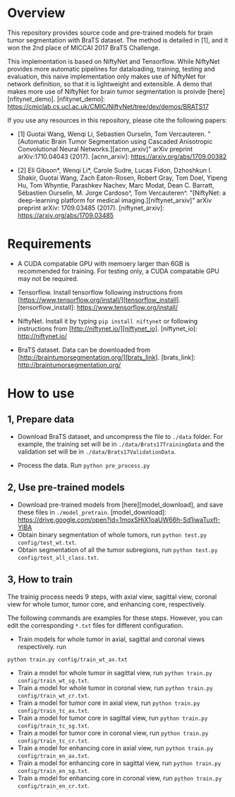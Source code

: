 # Overview
This repository provides source code and pre-trained models for brain tumor segmentation with BraTS dataset. The method is detailed in [1], and it won the 2nd place of MICCAI 2017 BraTS Challenge. 

This implementation is based on NiftyNet and Tensorflow. While NiftyNet provides more automatic pipelines for dataloading, training, testing and evaluation, this naive implementation only makes use of NiftyNet for network definition, so that it is lightweight and extensible. A demo that makes more use of NiftyNet for brain tumor segmentation is proivde [here][nfitynet_demo].
[nfitynet_demo]: https://cmiclab.cs.ucl.ac.uk/CMIC/NiftyNet/tree/dev/demos/BRATS17

If you use any resources in this repository, please cite the following papers:

* [1] Guotai Wang, Wenqi Li, Sebastien Ourselin, Tom Vercauteren. "[Automatic Brain Tumor Segmentation using Cascaded Anisotropic Convolutional Neural Networks.][acnn_arxiv]" arXiv preprint arXiv:1710.04043 (2017).
[acnn_arxiv]: https://arxiv.org/abs/1709.00382

* [2] Eli Gibson*, Wenqi Li*, Carole Sudre, Lucas Fidon, Dzhoshkun I. Shakir, Guotai Wang, Zach Eaton-Rosen, Robert Gray, Tom Doel, Yipeng Hu, Tom Whyntie, Parashkev Nachev, Marc Modat, Dean C. Barratt, Sébastien Ourselin, M. Jorge Cardoso^, Tom Vercauteren^.
"[NiftyNet: a deep-learning platform for medical imaging.][niftynet_arxiv]" arXiv preprint arXiv: 1709.03485 (2017). 
[niftynet_arxiv]: https://arxiv.org/abs/1709.03485

# Requirements
* A CUDA compatable GPU with memoery larger than 6GB is recommended for training. For testing only, a CUDA compatable GPU may not be required.

* Tensorflow. Install tensorflow following instructions from [https://www.tensorflow.org/install/][tensorflow_install].
[tensorflow_install]: https://www.tensorflow.org/install/

* NiftyNet. Install it by typing `pip install niftynet` or following instructions from [http://niftynet.io/][niftynet_io].
[niftynet_io]: http://niftynet.io/

* BraTS dataset. Data can be downloaded from [http://braintumorsegmentation.org/][brats_link].
[brats_link]: http://braintumorsegmentation.org/

# How to use
## 1, Prepare data
* Download BraTS dataset, and uncompress the file to `./data` folder. For example, the training set will be in `./data/Brats17TrainingData` and the validation set will be in `./data/Brats17ValidationData`.

* Process the data. Run `python pre_process.py`

## 2, Use pre-trained models
* Download pre-trained models from [here][model_download], and save these files in `./model_pretrain`.
[model_download]: https://drive.google.com/open?id=1moxSHiX1oaUW66h-Sd1iwaTuxfI-YlBA
* Obtain binary segmentation of whole tumors, run `python test.py config/test_wt.txt`.
* Obtain segmentation of all the tumor subregions, run `python test.py config/test_all_class.txt`.

## 3, How to train
The trainig process needs 9 steps, with axial view, sagittal view, coronal view for whole tumor, tumor core, and enhancing core, respectively.

The following commands are examples for these steps. However, you can edit the corresponding `*.txt` files for different configuration.

* Train models for whole tumor in axial, sagittal and coronal views respectively. run 

```bash
python train.py config/train_wt_ax.txt
```

* Train a model for whole tumor in sagittal view, run `python train.py config/train_wt_sg.txt`.
* Train a model for whole tumor in coronal view, run `python train.py config/train_wt_cr.txt`.
* Train a model for tumor core in axial view, run `python train.py config/train_tc_ax.txt`.
* Train a model for tumor core in sagittal view, run `python train.py config/train_tc_sg.txt`.
* Train a model for tumor core in coronal view, run `python train.py config/train_tc_cr.txt`.
* Train a model for enhancing core in axial view, run `python train.py config/train_en_ax.txt`.
* Train a model for enhancing core in sagittal view, run `python train.py config/train_en_sg.txt`.
* Train a model for enhancing core in coronal view, run `python train.py config/train_en_cr.txt`.
